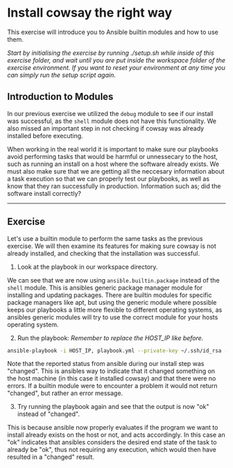 # Install cowsay the right way

This exercise will introduce you to Ansible builtin modules and how to use them.

*Start by initialising the exercise by running ./setup.sh while inside of this exercise folder, and wait until you are put inside the workspace folder of the exercise environment. If you want to reset your environment at any time you can simply run the setup script again.*

## Introduction to Modules

In our previous exercise we utilized the `debug` module to see if our install was successful, as the `shell` module does not have this functionality. We also missed an important step in not checking if cowsay was already installed before executing.

When working in the real world it is important to make sure our playbooks avoid performing tasks that would be harmful or unnessecary to the host, such as running an install on a host where the software already exists. We must also make sure that we are getting all the neccesary information about a task execution so that we can properly test our playbooks, as well as know that they ran successfully in production. Information such as; did the software install correctly?

---

## Exercise

Let's use a builtin module to perform the same tasks as the previous exercise. We will then examine its features for making sure cowsay is not already installed, and checking that the installation was successful.

1. Look at the playbook in our workspace directory.

We can see that we are now using `ansible.builtin.package` instead of the `shell` module. This is ansibles generic package manager module for installing and updating packages. There are builtin modules for specific package managers like apt, but using the generic module where possible keeps our playbooks a little more flexible to different operating systems, as ansibles generic modules will try to use the correct module for your hosts operating system.

2. Run the playbook: *Remember to replace the HOST_IP like before.*

``` bash
ansible-playbook -i HOST_IP, playbook.yml --private-key ~/.ssh/id_rsa -u root
```

Note that the reported status from ansible during our install step was "changed". This is ansibles way to indicate that it changed something on the host machine (in this case it installed cowsay) and that there were no errors. If a builtin module were to encounter a problem it would not return "changed", but rather an error message.

3. Try running the playbook again and see that the output is now "ok" instead of "changed".

This is because ansible now properly evaluates if the program we want to install already exists on the host or not, and acts accordingly. In this case an "ok" indicates that ansibles considers the desired end state of the task to already be "ok", thus not requiring any execution, which would then have resulted in a "changed" result.
